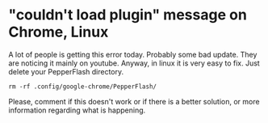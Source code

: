 

# "couldn't load plugin" message on Chrome, Linux

A lot of people is getting this error today. Probably some bad update. They are
noticing it mainly on youtube. Anyway, in linux it is very easy to fix. Just
delete your PepperFlash directory.

    rm -rf .config/google-chrome/PepperFlash/

Please, comment if this doesn't work or if there is a better solution, or more
information regarding what is happening.
